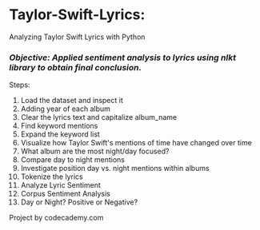 # Taylor-Swift-Lyrics: 

Analyzing Taylor Swift Lyrics with Python

### *Objective: Applied sentiment analysis to lyrics using nlkt library to obtain final conclusion.*

Steps:
1. Load the dataset and inspect it
2. Adding year of each album
3. Clear the lyrics text and capitalize album_name
4. Find keyword mentions
5. Expand the keyword list
6. Visualize how Taylor Swift's mentions of time have changed over time
7. What album are the most night/day focused?
8. Compare day to night mentions
9. Investigate position day vs. night mentions within albums
10. Tokenize the lyrics
11. Analyze Lyric Sentiment
12. Corpus Sentiment Analysis
13. Day or Night? Positive or Negative?

Project by codecademy.com

